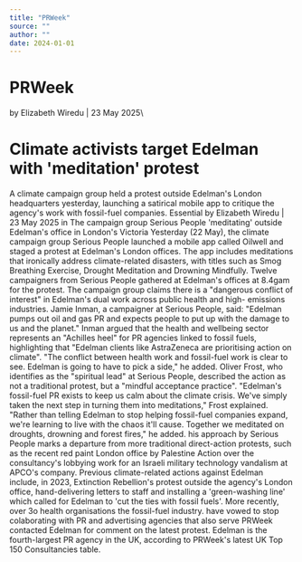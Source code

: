 ```yaml
---
title: "PRWeek"
source: ""
author: ""
date: 2024-01-01
---
```


# PRWeek
by Elizabeth Wiredu | 23 May 2025\

# Climate activists target Edelman with 'meditation' protest
A climate campaign group held a protest outside Edelman's London headquarters yesterday, launching a
satirical mobile app to critique the agency's work with fossil-fuel companies.
Essential
by Elizabeth Wiredu | 23 May 2025
in
The campaign group Serious People 'meditating' outside Edelman's office in London's Victoria
Yesterday (22 May), the climate campaign group Serious People launched a mobile app called Oilwell and staged a protest at
Edelman's London offices.
The app includes meditations that ironically address climate-related disasters, with titles such as Smog Breathing Exercise,
Drought Meditation and Drowning Mindfully.
Twelve campaigners from Serious People gathered at Edelman's offices at 8.4gam for the protest.
The campaign group claims there is a "dangerous conflict of interest" in Edelman's dual work across public health and high-
emissions industries.
Jamie Inman, a campaigner at Serious People, said: "Edelman pumps out oil and gas PR and expects people to put up with the
damage to us and the planet."
Inman argued that the health and wellbeing sector represents an "Achilles heel" for PR agencies linked to fossil fuels,
highlighting that "Edelman clients like AstraZeneca are prioritising action on climate".
"The conflict between health work and fossil-fuel work is clear to see. Edelman is going to have to pick a side," he added.
Oliver Frost, who identifies as the "spiritual lead" at Serious People, described the action as not a traditional protest, but a
"mindful acceptance practice".
"Edelman's fossil-fuel PR exists to keep us calm about the climate crisis. We've simply taken the next step in turning them into
meditations," Frost explained.
"Rather than telling Edelman to stop helping fossil-fuel companies expand, we're learning to live with the chaos it'll cause.
Together we meditated on droughts, drowning and forest fires," he added.
his approach by Serious People marks a departure from more traditional direct-action protests, such as the recent red paint
London office by Palestine Action over the consultancy's lobbying work for an Israeli military technology
vandalism at APCO's company.
Previous climate-related actions against Edelman include, in 2023, Extinction Rebellion's protest outside the agency's London
office, hand-delivering letters to staff and installing a 'green-washing line' which called for Edelman to 'cut the ties with fossil
fuels'.
More recently, over 3o health organisations the fossil-fuel industry.
have vowed to stop colaborating with PR and advertising agencies that also serve
PRWeek contacted Edelman for comment on the latest protest.
Edelman is the fourth-largest PR agency in the UK, according to PRWeek's latest UK Top 150 Consultancies table.
